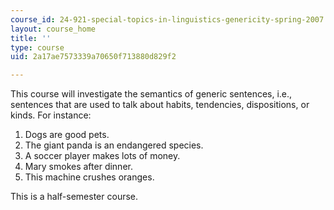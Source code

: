 ```yaml
---
course_id: 24-921-special-topics-in-linguistics-genericity-spring-2007
layout: course_home
title: ''
type: course
uid: 2a17ae7573339a70650f713880d829f2

---
```

This course will investigate the semantics of generic sentences, i.e., sentences that are used to talk about habits, tendencies, dispositions, or kinds. For instance:

1.  Dogs are good pets.
2.  The giant panda is an endangered species.
3.  A soccer player makes lots of money.
4.  Mary smokes after dinner.
5.  This machine crushes oranges.

This is a half-semester course.
